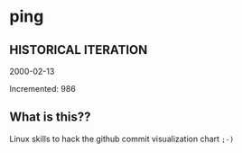 # ping

## HISTORICAL ITERATION
2000-02-13

Incremented: 986

## What is this?? 
Linux skills to hack the github commit visualization chart `;-)`
